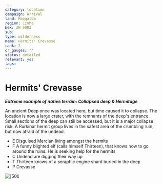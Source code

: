 ```yaml
---
category: location
campaign: Arrival
land: Maqqatba
region: Linhe
hex: ZH 0003
sub: 
type: wilderness
name: Hermits' Crevasse
rank: 2
cr_gauges: ''
status: detailed
relevant: yes
tags: 
---
```


# Hermits' Crevasse
***Extreme example of native terrain: Collapsed deep & Hermitage***

An ancient Deep once was located here, but time caused it to collapse. The location is now a large crater, with the remnants of the deep's entrance. Small sections of the deep can still be accessed, but it is a major collapse risk. A Rurkinar hermit group lives in the safest area of the crumbling ruin, but now afraid of the undead.

- E Disguised Mercian living amongst the hermits
- F A funny blighted elf (calls himself Thirteen), that knows how to go around the ruins. He is seeking help for the hermits
- C Undead are digging their way up
- T Thirteen knows of a seraphic engine shard buried in the deep
- P Crevasse

![|500](https://i.imgur.com/juOfU3M.png)
